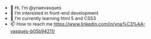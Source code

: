 - 👋 Hi, I’m @ynaevasques
- 👀 I’m interested in front-end development
- 🌱 I’m currently learning html 5 and CSS3
- 📫 How to reach me https://www.linkedin.com/in/yna%C3%AA-vasques-b05b94211/

<!---
ynaevasques/ynaevasques is a ✨ special ✨ repository because its `README.md` (this file) appears on your GitHub profile.
You can click the Preview link to take a look at your changes.
--->
